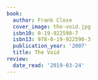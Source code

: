 ```yaml
---
book:
  author: Frank Close
  cover_image: the-void.jpg
  isbn10: 0-19-922590-7
  isbn13: 978-0-19-922590-3
  publication_year: '2007'
  title: The Void
review:
  date_read: '2019-03-24'
---
```

